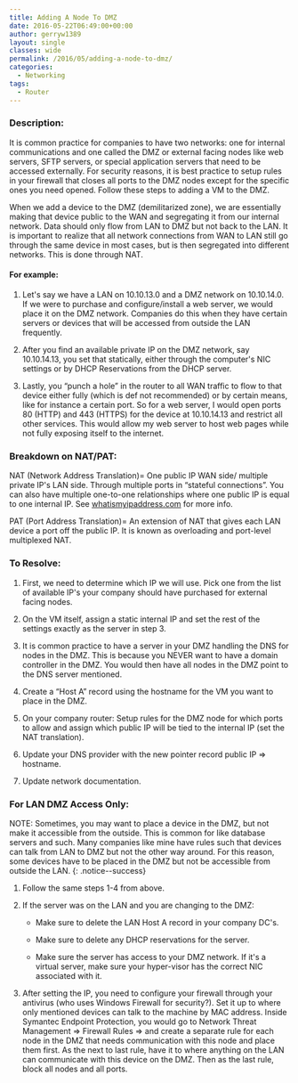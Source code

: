 ```yaml
---
title: Adding A Node To DMZ
date: 2016-05-22T06:49:00+00:00
author: gerryw1389
layout: single
classes: wide
permalink: /2016/05/adding-a-node-to-dmz/
categories:
  - Networking
tags:
  - Router
---
```

<!--more-->

### Description:

It is common practice for companies to have two networks: one for internal communications and one called the DMZ or external facing nodes like web servers, SFTP servers, or special application servers that need to be accessed externally. For security reasons, it is best practice to setup rules in your firewall that closes all ports to the DMZ nodes except for the specific ones you need opened. Follow these steps to adding a VM to the DMZ.

When we add a device to the DMZ (demilitarized zone), we are essentially making that device public to the WAN and segregating it from our internal network. Data should only flow from LAN to DMZ but not back to the LAN. It is important to realize that all network connections from WAN to LAN still go through the same device in most cases, but is then segregated into different networks. This is done through NAT.  

#### For example:

1. Let's say we have a LAN on 10.10.13.0 and a DMZ network on 10.10.14.0. If we were to purchase and configure/install a web server, we would place it on the DMZ network. Companies do this when they have certain servers or devices that will be accessed from outside the LAN frequently.

2. After you find an available private IP on the DMZ network, say 10.10.14.13, you set that statically, either through the computer's NIC settings or by DHCP Reservations from the DHCP server.

3. Lastly, you &#8220;punch a hole&#8221; in the router to all WAN traffic to flow to that device either fully (which is def not recommended) or by certain means, like for instance a certain port. So for a web server, I would open ports 80 (HTTP) and 443 (HTTPS) for the device at 10.10.14.13 and restrict all other services. This would allow my web server to host web pages while not fully exposing itself to the internet.

### Breakdown on NAT/PAT:

NAT (Network Address Translation)= One public IP WAN side/ multiple private IP's LAN side. Through multiple ports in &#8220;stateful connections&#8221;. You can also have multiple one-to-one relationships where one public IP is equal to one internal IP. See [whatismyipaddress.com](http://whatismyipaddress.com/nat) for more info.

PAT (Port Address Translation)= An extension of NAT that gives each LAN device a port off the public IP. It is known as overloading and port-level multiplexed NAT.

### To Resolve:

1. First, we need to determine which IP we will use. Pick one from the list of available IP's your company should have purchased for external facing nodes.

2. On the VM itself, assign a static internal IP and set the rest of the settings exactly as the server in step 3.

3. It is common practice to have a server in your DMZ handling the DNS for nodes in the DMZ. This is because you NEVER want to have a domain controller in the DMZ. You would then have all nodes in the DMZ point to the DNS server mentioned.

4. Create a &#8220;Host A&#8221; record using the hostname for the VM you want to place in the DMZ.

5. On your company router: Setup rules for the DMZ node for which ports to allow and assign which public IP will be tied to the internal IP (set the NAT translation).

7. Update your DNS provider with the new pointer record public IP => hostname.

8. Update network documentation.

### For LAN DMZ Access Only:

NOTE: Sometimes, you may want to place a device in the DMZ, but not make it accessible from the outside. This is common for like database servers and such. Many companies like mine have rules such that devices can talk from LAN to DMZ but not the other way around. For this reason, some devices have to be placed in the DMZ but not be accessible from outside the LAN.
{: .notice--success}

1. Follow the same steps 1-4 from above.

2. If the server was on the LAN and you are changing to the DMZ:

   - Make sure to delete the LAN Host A record in your company DC's.

   - Make sure to delete any DHCP reservations for the server.

   - Make sure the server has access to your DMZ network. If it's a virtual server, make sure your hyper-visor has the correct NIC associated with it.

3. After setting the IP, you need to configure your firewall through your antivirus (who uses Windows Firewall for security?). Set it up to where only mentioned devices can talk to the machine by MAC address. Inside Symantec Endpoint Protection, you would go to Network Threat Management => Firewall Rules => and create a separate rule for each node in the DMZ that needs communication with this node and place them first. As the next to last rule, have it to where anything on the LAN can communicate with this device on the DMZ. Then as the last rule, block all nodes and all ports.